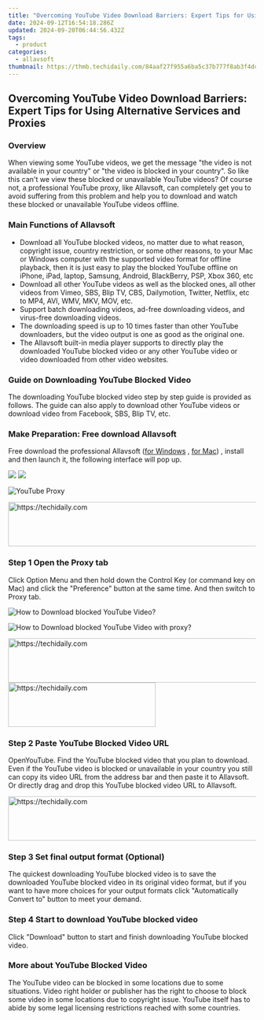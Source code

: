 ```yaml
---
title: "Overcoming YouTube Video Download Barriers: Expert Tips for Using Alternative Services and Proxies"
date: 2024-09-12T16:54:18.286Z
updated: 2024-09-20T06:44:56.432Z
tags:
  - product
categories:
  - allavsoft
thumbnail: https://thmb.techidaily.com/84aaf27f955a6ba5c37b777f8ab3f4dc75b3cebc10a8c5dcc535bfa16bc60ba0.jpg
---
```


## Overcoming YouTube Video Download Barriers: Expert Tips for Using Alternative Services and Proxies

### Overview

When viewing some YouTube videos, we get the message "the video is not available in your country" or "the video is blocked in your country". So like this can't we view these blocked or unavailable YouTube videos? Of course not, a professional YouTube proxy, like Allavsoft, can completely get you to avoid suffering from this problem and help you to download and watch these blocked or unavailable YouTube videos offline.

### Main Functions of Allavsoft

* Download all YouTube blocked videos, no matter due to what reason, copyright issue, country restriction, or some other reasons, to your Mac or Windows computer with the supported video format for offline playback, then it is just easy to play the blocked YouTube offline on iPhone, iPad, laptop, Samsung, Android, BlackBerry, PSP, Xbox 360, etc
* Download all other YouTube videos as well as the blocked ones, all other videos from Vimeo, SBS, Blip TV, CBS, Dailymotion, Twitter, Netflix, etc to MP4, AVI, WMV, MKV, MOV, etc.
* Support batch downloading videos, ad-free downloading videos, and virus-free downloading videos.
* The downloading speed is up to 10 times faster than other YouTube downloaders, but the video output is one as good as the original one.
* The Allavsoft built-in media player supports to directly play the downloaded YouTube blocked video or any other YouTube video or video downloaded from other video websites.

### Guide on Downloading YouTube Blocked Video

The downloading YouTube blocked video step by step guide is provided as follows. The guide can also apply to download other YouTube videos or download video from Facebook, SBS, Blip TV, etc.

### Make Preparation: Free download Allavsoft

Free download the professional Allavsoft ([for Windows](https://tools.techidaily.com/allavsoft/products/) , [for Mac](https://tools.techidaily.com/allavsoft/products/)) , install and then launch it, the following interface will pop up.

[![](https://www.allavsoft.com/how-to/../images/how-to/free-download-win.jpg)](https://tools.techidaily.com/allavsoft/products/) [![](https://www.allavsoft.com/how-to/../images/how-to/free-download-mac.jpg)](https://tools.techidaily.com/allavsoft/products/)

![YouTube Proxy](https://www.allavsoft.com/how-to/../images/allavsoft/screen-shot-600.jpg)

<!-- affiliate ads begin -->
<a href="https://aligracehair.sjv.io/c/5597632/1959712/19272" target="_top" id="1959712">
  <img src="//a.impactradius-go.com/display-ad/19272-1959712" border="0" alt="https://techidaily.com" width="728" height="90"/>
</a>
<img height="0" width="0" src="https://aligracehair.sjv.io/i/5597632/1959712/19272" style="position:absolute;visibility:hidden;" border="0" />
<!-- affiliate ads end -->

### Step 1 Open the Proxy tab

Click Option Menu and then hold down the Control Key (or command key on Mac) and click the "Preference" button at the same time. And then switch to Proxy tab.

![How to Download blocked YouTube Video?](https://www.allavsoft.com/how-to/../images/how-to/download-blocked-youtube-proxy/download-blocked-youtube-with-proxy.jpg)

![How to Download blocked YouTube Video with proxy?](https://www.allavsoft.com/how-to/../images/how-to/download-blocked-youtube-proxy/proxy.jpg)

<!-- affiliate ads begin -->
<a href="https://appsumo.8odi.net/c/5597632/2132160/7443" target="_top" id="2132160">
  <img src="//a.impactradius-go.com/display-ad/7443-2132160" border="0" alt="https://techidaily.com" width="600" height="90"/>
</a>
<img height="0" width="0" src="https://appsumo.8odi.net/i/5597632/2132160/7443" style="position:absolute;visibility:hidden;" border="0" />
<!-- affiliate ads end -->

<!-- affiliate ads begin -->
<a href="https://aligracehair.sjv.io/c/5597632/1885943/19272" target="_top" id="1885943">
  <img src="//a.impactradius-go.com/display-ad/19272-1885943" border="0" alt="https://techidaily.com" width="300" height="90"/>
</a>
<img height="0" width="0" src="https://aligracehair.sjv.io/i/5597632/1885943/19272" style="position:absolute;visibility:hidden;" border="0" />
<!-- affiliate ads end -->

### Step 2 Paste YouTube Blocked Video URL

OpenYouTube. Find the YouTube blocked video that you plan to download. Even if the YouTube video is blocked or unavailable in your country you still can copy its video URL from the address bar and then paste it to Allavsoft. Or directly drag and drop this YouTube blocked video URL to Allavsoft.

<!-- affiliate ads begin -->
<a href="https://appsumo.8odi.net/c/5597632/2118322/7443" target="_top" id="2118322">
  <img src="//a.impactradius-go.com/display-ad/7443-2118322" border="0" alt="https://techidaily.com" width="728" height="90"/>
</a>
<img height="0" width="0" src="https://appsumo.8odi.net/i/5597632/2118322/7443" style="position:absolute;visibility:hidden;" border="0" />
<!-- affiliate ads end -->

### Step 3 Set final output format (Optional)

The quickest downloading YouTube blocked video is to save the downloaded YouTube blocked video in its original video format, but if you want to have more choices for your output formats click "Automatically Convert to" button to meet your demand.

### Step 4 Start to download YouTube blocked video

Click "Download" button to start and finish downloading YouTube blocked video.

### More about YouTube Blocked Video

The YouTube video can be blocked in some locations due to some situations. Video right holder or publisher has the right to choose to block some video in some locations due to copyright issue. YouTube itself has to abide by some legal licensing restrictions reached with some countries.

<ins class="adsbygoogle"
     style="display:block"
     data-ad-format="autorelaxed"
     data-ad-client="ca-pub-7571918770474297"
     data-ad-slot="1223367746"></ins>

<ins class="adsbygoogle"
     style="display:block"
     data-ad-client="ca-pub-7571918770474297"
     data-ad-slot="8358498916"
     data-ad-format="auto"
     data-full-width-responsive="true"></ins>
